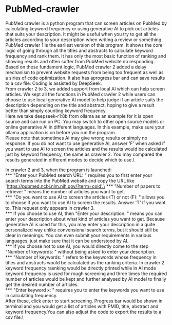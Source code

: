 # PubMed-crawler
PubMed crawler is a python program that can screen articles on PubMed by calculating keyword frequency or using generative AI to pick out articles that suits your description. It might be useful when you try to get all the articles according to your description when writing a review or something.\
PubMed crawler 1 is the earliest version of this program. It shows the core logic of going through all the titles and abstracts to calculate keyword frequency and rank them. It has only the most basic function of ranking and showing results and often suffer from PubMed website no responding.\
Based on these fundament logic, PubMed crawler 2 added a delay mechanism to prevent website requests from being too frequent as well as a siries of code optimization. It also has aprogress bar and can save results to a csv file. Coding is assisted by DeepSeek.\
From crawler 2 to 3, we added support from local AI which can help screen articles. We kept all the functions in PubMed crawler 2 while users can choose to use local generative AI model to help judge if an article suits the description depending on the title and abstract, hoping to give a result better than simply counting keyword frequency.\
Here we take deepseek-r1:8b from ollama as an example for it is open source and can run on PC. You may switch to other open source models or online generative AI in different languages. In this example, make sure your ollama application is on before you run the program.\
Please note that sometimes AI may give wrong results or simply no response. If you do not want to use generative AI, answer 'F' when asked if you want to use AI to screen the articles and the results would be calculated just by keyword frequency, the same as crawler 2. You may compared the results generated in different modes to decide which to use.\

In crawler 2 and 3, when the program is launched:\
*** "Enter your PubMed search URL: " requires you to first enter your search terms into the PubMed website and copy the URL like 'https://pubmed.ncbi.nlm.nih.gov/?term=cold'.\
*** "Number of papers to retrieve: " means the number of articles you want to get.\
*** "Do you want to use AI to screen the articles (T) or not (F): " allows you to choose if you want to use AI to screen the results. Answer 'T' if you want to. This request only appears in crawler 3.\
*** If you choose to use AI, then "Enter your description: " means you can enter your description about what kind of articles you want to get. Because generative AI is used for this, you may enter your description in a quite personalized way unlike convensional search terms, but it should still be clear in meanings. You can even submit your requirements in various languages, just make sure that it can be understood by AI.\
*** If you choose not to use AI, you would directly come to the step "Number of keywords: " without being asked to enter your description.\
*** "Number of keywords: " refers to the keywords whose frequency in titles and abstracts would be calculated as the ranking criteria. In crawler 2 keyword frequency rasnking would be directly printed while in AI mode keyword frequency is used for rough screening and three times the required number of articles would be kept and further analysed by AI model to finally get the desired number of articles.\
*** "Enter keyword x: " requires you to enter the keywords you want to use in calculating frequency.\
After these, click enter to start screening. Progress bar would be shown in terminal and you would get a list of articles with PMID, title, abstract and keyword frequency.You can also adjust the code to export the results to a csv file.\
